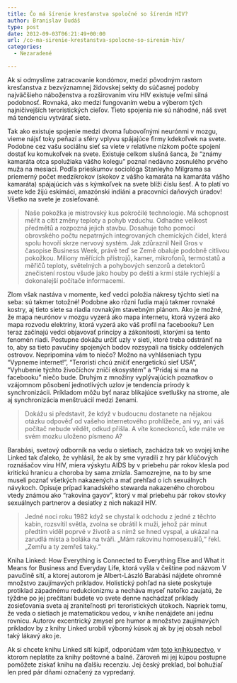 ```yaml
---
title: Čo má šírenie kresťanstva spoločné so šírením HIV?
author: Branislav Dudáš
type: post
date: 2012-09-03T06:21:49+00:00
url: /co-ma-sirenie-krestanstva-spolocne-so-sirenim-hiv/
categories:
  - Nezaradené

---
```

Ak si odmyslíme zatracovanie kondómov, medzi pôvodným rastom kresťanstva z bezvýznamnej židovskej sekty do súčasnej podoby najväčšieho náboženstva a rozširovaním víru HIV existuje veľmi silná podobnosť. Rovnaká, ako medzi fungovaním webu a výberom tých najničivejších teroristických cieľov. Tieto spojenia nie sú náhodné, náš svet má tendenciu vytvárať siete.<!--more-->

Tak ako existuje spojenie medzi dvoma ľubovoľnými neurónmi v mozgu, vieme nájsť toky peňazí a sféry vplyvu spájajúce firmy kdekoľvek na svete. Podobne cez vašu sociálnu sieť sa viete v relatívne nízkom počte spojení dostať ku komukoľvek na svete. Existuje celkom slušná šanca, že “známy kamaráta otca spolužiaka vášho kolegu” poznal nedávno zosnulého prvého muža na mesiaci. Podľa prieskumov sociológa Stanleyho Milgrama sa priemerný počet medzikrokov (skokov z vášho kamaráta na kamaráta vášho kamaráta) spájajúcich vás s kýmkoľvek na svete blíži číslu šesť. A to platí vo svete kde žijú eskimáci, amazónski indiáni a pracovníci daňových úradov! Všetko na svete je zosieťované.

> Naše pokožka je mistrovský kus pokročilé technologie. Má schopnost měřit a cítit změny teploty a pohyb vzduchu. Odhadne velikost předmětů a rozpozná jejich stavbu. Dosahuje toho pomocí obrovského počtu nepatrných integrovaných chemických čidel, která spolu hovoří skrze nervový systém. Jak zdůraznil Neil Gros v časopise Business Week, právě teď se Země obaluje podobně citlivou pokožkou. Miliony měřících přístrojů, kamer, mikrofonů, termostatů a měřičů teploty, světelných a pohybových senzorů a detektorů znečistení rostou všude jako houby po dešti a krmí stále rychlejší a dokonalejší počítače informacemi.

Zlom však nastáva v momente, keď vedci položia nákresy týchto sietí na seba: sú takmer totožné! Podobne ako rôzni ľudia majú takmer rovnaké kostry, aj tieto siete sa riadia rovnakým stavebným plánom. Ako je možné, že mapa neurónov v mozgu vyzerá ako mapa internetu, ktorá vyzerá ako mapa rozvodu elektriny, ktorá vyzerá ako váš profil na facebooku? Len teraz začínajú vedci objavovať princípy a zákonitosti, ktorými sa tento fenomén riadi. Postupne dokážu určiť uzly v sieti, ktoré treba odstrániť na to, aby sa tieto pavučiny spojených bodov rozsypali na tisícky oddelených ostrovov. Nepripomína vám to niečo? Možno na vyhláseniach typu “Vypneme internet!”, “Teroristi chcú zničiť energetickú sieť USA”, “Vyhubenie týchto živočíchov zničí ekosystém” a “Pridaj si ma na facebooku” niečo bude. Druhým z množiny vyplývajúcich poznatkov o vzájomnom pôsobení jednotlivých uzlov je tendencia prírody k synchronizácii. Príkladom môžu byť naraz blikajúce svetlušky na strome, ale aj synchronizácia menštruácií medzi ženami.

> Dokážu si představit, že když v budoucnu dostanete na nějakou otázku odpověď od vašeho internetového prohlížeče, ani vy, ani váš počítač nebude vědět, odkud přišla. A víte koneckonců, kde máte ve svém mozku uloženo písmeno A?

Barabási, svetový odborník na vedu o sietiach, zachádza tak vo svojej knihe Linked tak ďaleko, že vyhlásil, že ak by sme vyradili z hry pár kľúčových roznášačov víru HIV, miera výskytu AIDS by v priebehu pár rokov klesla pod kritickú hranicu a choroba by sama zmizla. Samozrejme, na to by sme museli poznať všetkých nakazených a mať prehľad o ich sexuálnych návykoch. Opisuje prípad kanadského stewarda nakazeného chorobou vtedy známou ako “rakovina gayov”, ktorý v mal priebehu pár rokov stovky sexuálnych partnerov a desiatky z nich nakazil HIV.

> Jedné noci roku 1982 když se chystal k odchodu z jedné z těchto kabin, rozsvítil světla, zvolna se obrátil k muži, jehož pár minut předtím viděl poprvé v životě a s nímž se hned vyspal, a ukázal na zarudlá místa a boláka na tváři. &#8222;Mám rakovinu homosexuálů,&#8220; řekl. &#8222;Zemřu a ty zemřeš taky.&#8220;

Kniha Linked: How Everything is Connected to Everything Else and What it Means for Business and Everyday Life, ktorá vyšla v češtine pod názvom V pavučině sítí, a ktorej autorom je Albert-László Barabási nájdete ohromné množstvo zaujímavých príkladov. Holistický pohľad na siete poskytuje protiklad západnému redukcionizmu a necháva myseľ natoľko zaujatú, že týždne po jej prečítaní budete vo svete denne nachádzať príklady zosieťovania sveta aj zraniteľnosti pri teroristických útokoch. Napriek tomu, že veda o sietiach je matematickou vedou, v knihe nenájdete ani jednu rovnicu. Autorov excentrický zmysel pre humor a množstvo zaujímavých príkladov by z knihy Linked urobili výborný kúsok aj ak by jej obsah nebol taký lákavý ako je.

Ak si chcete knihu Linked sítí kúpiť, odporúčam vám <a title="Linked" href="http://www.bookdepository.com/Linked-Albert-Laszlo-Barabasi/9780452284395" target="_blank">toto kníhkupectvo</a>, v ktorom neplatíte za knihy poštovné a balné. Zároveň mi jej kúpou postupne pomôžete získať knihu na ďalšiu recenziu. Jej český preklad, bol bohužiaľ len pred pár dňami označený za vypredaný.